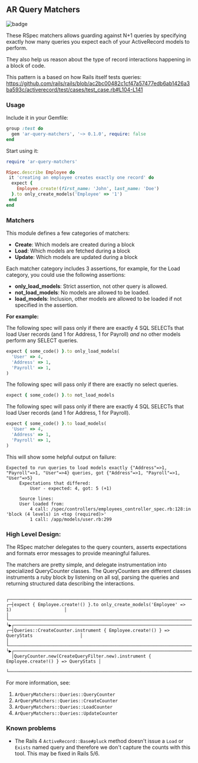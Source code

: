 ## AR Query Matchers
![badge](https://action-badges.now.sh/Gusto/ar-query-matchers)

These RSpec matchers allows guarding against N+1 queries by specifying
exactly how many queries you expect each of your ActiveRecord models to perform.

They also help us reason about the type of record interactions happening in a block of code.

This pattern is a based on how Rails itself tests queries:
https://github.com/rails/rails/blob/ac2bc00482c1cf47a57477edb6ab1426a3ba593c/activerecord/test/cases/test_case.rb#L104-L141

### Usage
Include it in your Gemfile:
```ruby
group :test do
  gem 'ar-query-matchers', '~> 0.1.0', require: false
end
```

Start using it: 
```ruby
require 'ar-query-matchers'

RSpec.describe Employee do
 it 'creating an employee creates exactly one record' do
  expect { 
    Employee.create!(first_name: 'John', last_name: 'Doe') 
  }.to only_create_models('Employee' => '1')
 end
end
```

### Matchers

This module defines a few categories of matchers:
- **Create**: Which models are created during a block
- **Load**: Which models are fetched during a block
- **Update**: Which models are updated during a block

Each matcher category includes 3 assertions, for example, for the Load category, you could use the following assertions:
- **only_load_models**: Strict assertion, not other query is allowed.
- **not_load_models**: No models are allowed to be loaded.
- **load_models**: Inclusion, other models are allowed to be loaded if not specified in the assertion.


**For example:** 

The following spec will pass only if there are exactly 4 SQL SELECTs that
load User records (and 1 for Address, 1 for Payroll) _and_ no other models
perform any SELECT queries.
```ruby
expect { some_code() }.to only_load_models(
  'User' => 4,
  'Address' => 1,
  'Payroll' => 1,
)
```

The following spec will pass only if there are exactly no select queries.
```ruby
expect { some_code() }.to not_load_models
```

The following spec will pass only if there are exactly 4 SQL SELECTs that
load User records (and 1 for Address, 1 for Payroll).
```ruby
expect { some_code() }.to load_models(
  'User' => 4,
  'Address' => 1,
  'Payroll' => 1,
)
```

This will show some helpful output on failure:

```
Expected to run queries to load models exactly {"Address"=>1, "Payroll"=>1, "User"=>4} queries, got {"Address"=>1, "Payroll"=>1, "User"=>5}
     Expectations that differed:
         User - expected: 4, got: 5 (+1)

     Source lines:
     User loaded from:
         4 call: /spec/controllers/employees_controller_spec.rb:128:in 'block (4 levels) in <top (required)>'
         1 call: /app/models/user.rb:299
```

### High Level Design:
The RSpec matcher delegates to the query counters, asserts expectations and formats error messages to provide meaningful failures.  
 
 
The matchers are pretty simple, and delegate instrumentation into specialized QueryCounter classes.
The QueryCounters are different classes instruments a ruby block by listening on all sql, parsing the queries and returning structured data describing the interactions.

```                
  ┌────────────────────────────────────────────────────────────────────────────────────────┐
┌─┤expect { Employee.create!() }.to only_create_models('Employee' => 1)                    │
│ └────────────────────────────────────────────────────────────────────────────────────────┘
└▶┌────────────────────────────────────────────────────────────────────────────────────────┐
┌─┤Queries::CreateCounter.instrument { Employee.create!() } => QueryStats                  │
│ └────────────────────────────────────────────────────────────────────────────────────────┘
└▶┌────────────────────────────────────────────────────────────────────────────────────────┐
  │QueryCounter.new(CreateQueryFilter.new).instrument { Employee.create!() } => QueryStats │
  └────────────────────────────────────────────────────────────────────────────────────────┘                                                                
```

For more information, see:
1. `ArQueryMatchers::Queries::QueryCounter`
2. `ArQueryMatchers::Queries::CreateCounter`
3. `ArQueryMatchers::Queries::LoadCounter`
4. `ArQueryMatchers::Queries::UpdateCounter`

### Known problems
- The Rails 4 `ActiveRecord::Base#pluck` method doesn't issue a
`Load` or `Exists` named query and therefore we don't capture the counts with
this tool. This may be fixed in Rails 5/6.
